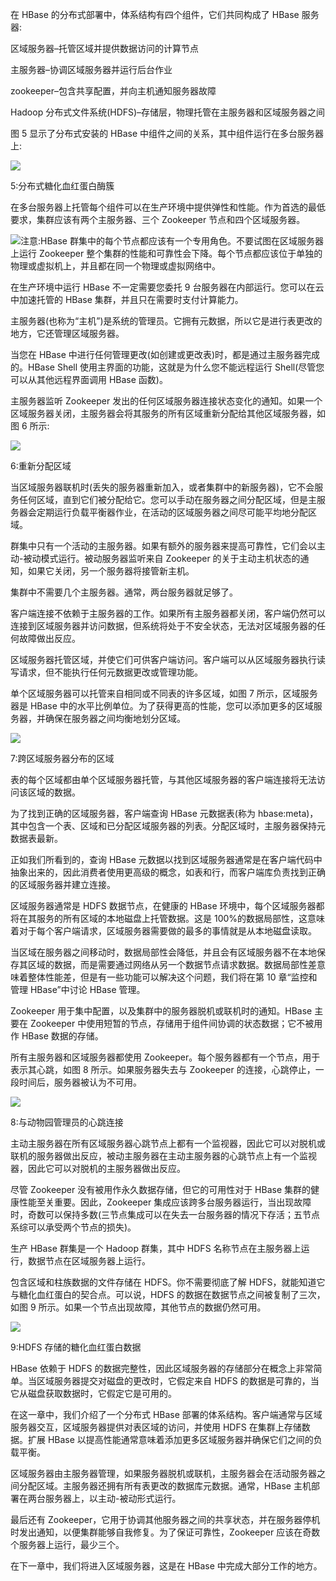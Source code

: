 在 HBase 的分布式部署中，体系结构有四个组件，它们共同构成了 HBase 服务器:

区域服务器–托管区域并提供数据访问的计算节点

主服务器–协调区域服务器并运行后台作业

zookeeper–包含共享配置，并向主机通知服务器故障

Hadoop 分布式文件系统(HDFS)–存储层，物理托管在主服务器和区域服务器之间

图 5 显示了分布式安装的 HBase 中组件之间的关系，其中组件运行在多台服务器上:

![](img/00016.jpeg)

 5:分布式糖化血红蛋白酶簇

在多台服务器上托管每个组件可以在生产环境中提供弹性和性能。作为首选的最低要求，集群应该有两个主服务器、三个 Zookeeper 节点和四个区域服务器。

![](img/00015.jpeg)注意:HBase 群集中的每个节点都应该有一个专用角色。不要试图在区域服务器上运行 Zookeeper 整个集群的性能和可靠性会下降。每个节点都应该位于单独的物理或虚拟机上，并且都在同一个物理或虚拟网络中。

在生产环境中运行 HBase 不一定需要您委托 9 台服务器在内部运行。您可以在云中加速托管的 HBase 集群，并且只在需要时支付计算能力。

主服务器(也称为“主机”)是系统的管理员。它拥有元数据，所以它是进行表更改的地方，它还管理区域服务器。

当您在 HBase 中进行任何管理更改(如创建或更改表)时，都是通过主服务器完成的。HBase Shell 使用主界面的功能，这就是为什么您不能远程运行 Shell(尽管您可以从其他远程界面调用 HBase 函数)。

主服务器监听 Zookeeper 发出的任何区域服务器连接状态变化的通知。如果一个区域服务器关闭，主服务器会将其服务的所有区域重新分配给其他区域服务器，如图 6 所示:

![](img/00017.jpeg)

 6:重新分配区域

当区域服务器联机时(丢失的服务器重新加入，或者集群中的新服务器)，它不会服务任何区域，直到它们被分配给它。您可以手动在服务器之间分配区域，但是主服务器会定期运行负载平衡器作业，在活动的区域服务器之间尽可能平均地分配区域。

群集中只有一个活动的主服务器。如果有额外的服务器来提高可靠性，它们会以主动-被动模式运行。被动服务器监听来自 Zookeeper 的关于主动主机状态的通知，如果它关闭，另一个服务器将接管新主机。

集群中不需要几个主服务器。通常，两台服务器就足够了。

客户端连接不依赖于主服务器的工作。如果所有主服务器都关闭，客户端仍然可以连接到区域服务器并访问数据，但系统将处于不安全状态，无法对区域服务器的任何故障做出反应。

区域服务器托管区域，并使它们可供客户端访问。客户端可以从区域服务器执行读写请求，但不能执行任何元数据更改或管理功能。

单个区域服务器可以托管来自相同或不同表的许多区域，如图 7 所示，区域服务器是 HBase 中的水平比例单位。为了获得更高的性能，您可以添加更多的区域服务器，并确保在服务器之间均衡地划分区域。

![](img/00018.jpeg)

 7:跨区域服务器分布的区域

表的每个区域都由单个区域服务器托管，与其他区域服务器的客户端连接将无法访问该区域的数据。

为了找到正确的区域服务器，客户端查询 HBase 元数据表(称为 hbase:meta)，其中包含一个表、区域和已分配区域服务器的列表。分配区域时，主服务器保持元数据表最新。

正如我们所看到的，查询 HBase 元数据以找到区域服务器通常是在客户端代码中抽象出来的，因此消费者使用更高级的概念，如表和行，而客户端库负责找到正确的区域服务器并建立连接。

区域服务器通常是 HDFS 数据节点，在健康的 HBase 环境中，每个区域服务器都将在其服务的所有区域的本地磁盘上托管数据。这是 100%的数据局部性，这意味着对于每个客户端请求，区域服务器需要做的最多的事情就是从本地磁盘读取。

当区域在服务器之间移动时，数据局部性会降低，并且会有区域服务器不在本地保存其区域的数据，而是需要通过网络从另一个数据节点请求数据。数据局部性差意味着整体性能差，但是有一些功能可以解决这个问题，我们将在第 10 章“监控和管理 HBase”中讨论 HBase 管理。

Zookeeper 用于集中配置，以及集群中的服务器脱机或联机时的通知。HBase 主要在 Zookeeper 中使用短暂的节点，存储用于组件间协调的状态数据；它不被用作 HBase 数据的存储。

所有主服务器和区域服务器都使用 Zookeeper。每个服务器都有一个节点，用于表示其心跳，如图 8 所示。如果服务器失去与 Zookeeper 的连接，心跳停止，一段时间后，服务器被认为不可用。

![](img/00019.jpeg)

 8:与动物园管理员的心跳连接

主动主服务器在所有区域服务器心跳节点上都有一个监视器，因此它可以对脱机或联机的服务器做出反应，被动主服务器在主动主服务器的心跳节点上有一个监视器，因此它可以对脱机的主服务器做出反应。

尽管 Zookeeper 没有被用作永久数据存储，但它的可用性对于 HBase 集群的健康性能至关重要。因此，Zookeeper 集成应该跨多台服务器运行，当出现故障时，奇数可以保持多数(三节点集成可以在失去一台服务器的情况下存活；五节点系综可以承受两个节点的损失)。

生产 HBase 群集是一个 Hadoop 群集，其中 HDFS 名称节点在主服务器上运行，数据节点在区域服务器上运行。

包含区域和柱族数据的文件存储在 HDFS。你不需要彻底了解 HDFS，就能知道它与糖化血红蛋白的契合点。可以说，HDFS 的数据在数据节点之间被复制了三次，如图 9 所示。如果一个节点出现故障，其他节点的数据仍然可用。

![](img/00020.jpeg)

9:HDFS 存储的糖化血红蛋白数据

HBase 依赖于 HDFS 的数据完整性，因此区域服务器的存储部分在概念上非常简单。当区域服务器提交对磁盘的更改时，它假定来自 HDFS 的数据是可靠的，当它从磁盘获取数据时，它假定它是可用的。

在这一章中，我们介绍了一个分布式 HBase 部署的体系结构。客户端通常与区域服务器交互，区域服务器提供对表区域的访问，并使用 HDFS 在集群上存储数据。扩展 HBase 以提高性能通常意味着添加更多区域服务器并确保它们之间的负载平衡。

区域服务器由主服务器管理，如果服务器脱机或联机，主服务器会在活动服务器之间分配区域。主服务器还拥有所有表更改的数据库元数据。通常，HBase 主机部署在两台服务器上，以主动-被动形式运行。

最后还有 Zookeeper，它用于协调其他服务器之间的共享状态，并在服务器停机时发出通知，以便集群能够自我修复。为了保证可靠性，Zookeeper 应该在奇数个服务器上运行，最少三个。

在下一章中，我们将进入区域服务器，这是在 HBase 中完成大部分工作的地方。